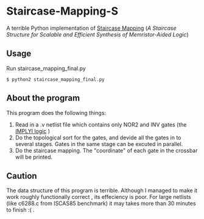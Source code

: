 # Staircase-Mapping-S
A terrible Python implementation of [Staircase Mapping](https://dl.acm.org/doi/10.1145/3287624.3287672) (*A Staircase Structure for Scalable and Efficient Synthesis of Memristor-Aided Logic*)

## Usage
Run staircase_mapping_final.py
```
$ python2 staircase_mapping_final.py
```

## About the program
This program does the following things:
1. Read in a .v netlist file which contains only NOR2 and INV gates (the [IMPLYl logic](https://ieeexplore.ieee.org/document/6617731) )
2. Do the topological sort for the gates, and devide all the gates in to several stages. Gates in the same stage can be excuted in parallel.
3. Do the staircase mapping. The "coordinate" of each gate in the crossbar will be printed.

## Caution
The data structure of this program is terrible. Although I managed to make it work roughly functionally correct , its effeciency is poor. For large netlists (like c6288.c from ISCAS85 benchmark) it may takes more than 30 minutes to finish :( .
